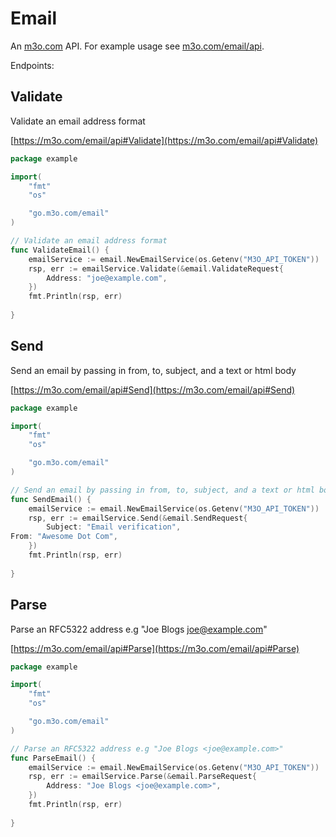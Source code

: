 # Email

An [m3o.com](https://m3o.com) API. For example usage see [m3o.com/email/api](https://m3o.com/email/api).

Endpoints:

## Validate

Validate an email address format


[https://m3o.com/email/api#Validate](https://m3o.com/email/api#Validate)

```go
package example

import(
	"fmt"
	"os"

	"go.m3o.com/email"
)

// Validate an email address format
func ValidateEmail() {
	emailService := email.NewEmailService(os.Getenv("M3O_API_TOKEN"))
	rsp, err := emailService.Validate(&email.ValidateRequest{
		Address: "joe@example.com",
	})
	fmt.Println(rsp, err)
	
}
```
## Send

Send an email by passing in from, to, subject, and a text or html body


[https://m3o.com/email/api#Send](https://m3o.com/email/api#Send)

```go
package example

import(
	"fmt"
	"os"

	"go.m3o.com/email"
)

// Send an email by passing in from, to, subject, and a text or html body
func SendEmail() {
	emailService := email.NewEmailService(os.Getenv("M3O_API_TOKEN"))
	rsp, err := emailService.Send(&email.SendRequest{
		Subject: "Email verification",
From: "Awesome Dot Com",
	})
	fmt.Println(rsp, err)
	
}
```
## Parse

Parse an RFC5322 address e.g "Joe Blogs <joe@example.com>"


[https://m3o.com/email/api#Parse](https://m3o.com/email/api#Parse)

```go
package example

import(
	"fmt"
	"os"

	"go.m3o.com/email"
)

// Parse an RFC5322 address e.g "Joe Blogs <joe@example.com>"
func ParseEmail() {
	emailService := email.NewEmailService(os.Getenv("M3O_API_TOKEN"))
	rsp, err := emailService.Parse(&email.ParseRequest{
		Address: "Joe Blogs <joe@example.com>",
	})
	fmt.Println(rsp, err)
	
}
```
